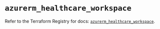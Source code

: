 # `azurerm_healthcare_workspace`

Refer to the Terraform Registry for docs: [`azurerm_healthcare_workspace`](https://registry.terraform.io/providers/hashicorp/azurerm/4.28.0/docs/resources/healthcare_workspace).

